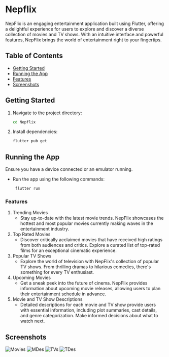 # Nepflix
NepFlix is an engaging entertainment application built using Flutter, offering a delightful experience for users to explore and discover a diverse collection of movies and TV shows. With an intuitive interface and powerful features, NepFlix brings the world of entertainment right to your fingertips.
## Table of Contents
- [Getting Started](#getting-started)
- [Running the App](#running-the-app)
- [Features](#features)
- [Screenshots](#screenshots)

## Getting Started


1. Navigate to the project directory:
   ```bash
   cd Nepflix
   ```
2. Install dependencies:
   ```bash
   flutter pub get
   ```
## Running the App

Ensure you have a device connected or an emulator running.
- Run the app using the following commands:
  ```bash
   flutter run
  ```

### Features

1. Trending Movies
   - Stay up-to-date with the latest movie trends. NepFlix showcases the hottest and most popular movies currently making waves in the entertainment industry.
2. Top Rated Movies
   - Discover critically acclaimed movies that have received high ratings from both audiences and critics. Explore a curated list of top-rated films for an exceptional cinematic experience.
3. Popular TV Shows
   - Explore the world of television with NepFlix's collection of popular TV shows. From thrilling dramas to hilarious comedies, there's something for every TV enthusiast.
4. Upcoming Movies
   - Get a sneak peek into the future of cinema. NepFlix provides information about upcoming movie releases, allowing users to plan their entertainment schedule in advance.
5. Movie and TV Show Descriptions
   - Detailed descriptions for each movie and TV show provide users with essential information, including plot summaries, cast details, and genre categorization. Make informed decisions about what to watch next.

## Screenshots

![Movies](https://media.discordapp.net/attachments/1036120891857305661/1194974295781277778/Screenshot_1704974409.png?ex=65b24d89&is=659fd889&hm=b8385e2276a340ffa140ba54e9ca817bba80811a03e001ea5f80ed2eef0a5523&=&format=webp&quality=lossless&width=335&height=669)
![MDes](https://media.discordapp.net/attachments/1036120891857305661/1194974342619086929/Screenshot_1704974417.png?ex=65b24d94&is=659fd894&hm=b941355c5bb90efe48b6e97277984a83012dd69e901881dc39b070e7257f7293&=&format=webp&quality=lossless&width=335&height=669)
![TVs](https://media.discordapp.net/attachments/1036120891857305661/1194974343210475600/Screenshot_1704974424.png?ex=65b24d94&is=659fd894&hm=d7f1d7f040344954216acf0da6a6ba4090b97861acaaeb26c2e80e5bdab4d938&=&format=webp&quality=lossless&width=335&height=669)
![TDes](https://media.discordapp.net/attachments/1036120891857305661/1194974366048469073/Screenshot_1704974436.png?ex=65b24d9a&is=659fd89a&hm=072821c09b71e1b98b35024682237eac58f120abbcb8c0ebed4101b188020dcf&=&format=webp&quality=lossless&width=335&height=669)

